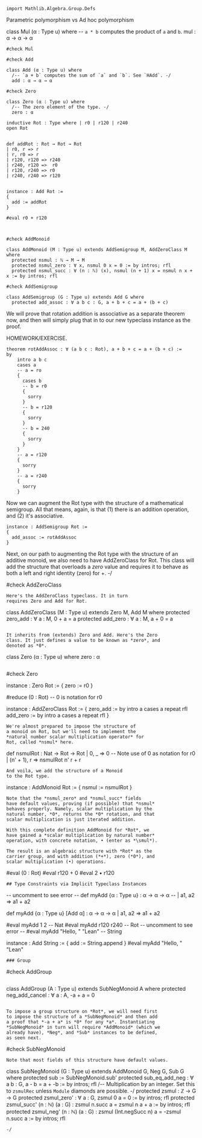 ```lean
import Mathlib.Algebra.Group.Defs
```

Parametric polymorphism vs Ad hoc polymorphism

 class Mul (α : Type u) where
  -- `a * b` computes the product of `a` and `b`.
  mul : α → α → α

```lean
#check Mul

#check Add
```

```
class Add (α : Type u) where
  /-- `a + b` computes the sum of `a` and `b`. See `HAdd`. -/
  add : α → α → α
```

```lean
#check Zero
```

```
class Zero (α : Type u) where
  /-- The zero element of the type. -/
  zero : α
```

```lean
inductive Rot : Type where | r0 | r120 | r240
open Rot


def addRot : Rot → Rot → Rot
| r0, r => r
| r, r0 => r
| r120, r120 => r240
| r240, r120 =>  r0
| r120, r240 => r0
| r240, r240 => r120


instance : Add Rot :=
{
  add := addRot
}

#eval r0 + r120



#check AddMonoid
```

```
class AddMonoid (M : Type u) extends AddSemigroup M, AddZeroClass M where
  protected nsmul : ℕ → M → M
  protected nsmul_zero : ∀ x, nsmul 0 x = 0 := by intros; rfl
  protected nsmul_succ : ∀ (n : ℕ) (x), nsmul (n + 1) x = nsmul n x + x := by intros; rfl
```

```lean
#check AddSemigroup
```

```
class AddSemigroup (G : Type u) extends Add G where
  protected add_assoc : ∀ a b c : G, a + b + c = a + (b + c)
```

We will prove that rotation addition is associative
as a separate theorem now, and then will simply plug
that in to our new typeclass instance as the proof.

HOMEWORK/EXERCISE.


```lean
theorem rotAddAssoc : ∀ (a b c : Rot), a + b + c = a + (b + c) :=
by
    intro a b c
    cases a
    -- a = ro
    {
      cases b
      -- b = r0
      {
        sorry
      }
      -- b = r120
      {
        sorry
      }
      -- b = 240
      {
        sorry
      }
    }
    -- a = r120
    {
      sorry
    }
    -- a = r240
    {
      sorry
    }
```

Now we can augment the Rot type with the
structure of a mathematical semigroup. All
that means, again, is that (1) there is an
addition operation, and (2) it's associative.
```lean
instance : AddSemigroup Rot :=
{
  add_assoc := rotAddAssoc
}
```

Next, on our path to augmenting the Rot type
with the structure of an additive monoid, we
also need to have AddZeroClass for Rot. This
class will add the structure that overloads
a *zero* value and requires it to behave as
both a left and right identity (zero) for +.
-/

#check AddZeroClass

```lean
Here's the AddZeroClass typeclass. It in turn
requires Zero and Add for Rot.
```
class AddZeroClass (M : Type u) extends Zero M, Add M where
  protected zero_add : ∀ a : M, 0 + a = a
  protected add_zero : ∀ a : M, a + 0 = a
```

It inherits from (extends) Zero and Add. Here's the Zero
class. It just defines a value to be known as *zero*, and
denoted as *0*.
```
class Zero (α : Type u) where
  zero : α
```
```

#check Zero

instance : Zero Rot := { zero := r0 }

#reduce (0 : Rot) -- 0 is notation for r0

instance : AddZeroClass Rot :=
{
  zero_add :=
    by
      intro a
      cases a
      repeat rfl
  add_zero :=
    by
      intro a
      cases a
      repeat rfl
}

```lean
We're almost prepared to impose the structure of
a monoid on Rot, but we'll need to implement the
*natural number scalar multiplication operator* for
Rot, called *nsmul* here.
```

def nsmulRot : Nat → Rot → Rot
| 0, _ => 0   -- Note use of 0 as notation for r0
| (n' + 1), r => nsmulRot n' r + r


```lean
And voila, we add the structure of a Monoid
to the Rot type.
```
instance : AddMonoid Rot :=
{
  nsmul := nsmulRot
}

```lean
Note that the *nsmul_zero* and *nsmul_succ* fields
have default values, proving (if possible) that *nsmul*
behaves properly. Namely, scalar multiplication by the
natural number, *0*, returns the *0* rotation, and that
scalar multiplication is just iterated addition.

With this complete definition AddMonoid for *Rot*, we
have gained a *scalar multiplication by natural number*
operation, with concrete notation, • (enter as *\smul*).

The result is an algebraic structure with *Rot* as the
carrier group, and with addition (*+*), zero (*0*), and
scalar multiplication (•) operations.
```

#eval (0 : Rot)
#eval r120 + 0
#eval 2 • r120


```lean
## Type Constraints via Implicit Typeclass Instances
```


-- uncomment to see error
-- def myAdd {α : Type u} : α → α → α
-- | a1, a2 => a1 + a2

def myAdd {α : Type u} [Add α] : α → α → α
| a1, a2 => a1 + a2

#eval myAdd 1 2                   -- Nat
#eval myAdd r120 r240             -- Rot
-- uncomment to see error
-- #eval myAdd "Hello, " "Lean"   -- String

instance : Add String :=
{
  add := String.append
}
#eval myAdd "Hello, " "Lean"

```lean
### Group
```

#check AddGroup

```lean
```
class AddGroup (A : Type u) extends SubNegMonoid A where
  protected neg_add_cancel : ∀ a : A, -a + a = 0
```

To impose a group structure on *Rot*, we will need first
to impose the structure of a *SubNegMonoid* and then add
a proof that *-a + a* is *0* for any *a*. Instantiating
*SubNegMonoid* in turn will require *AddMonoid* (which we
already have), *Neg*, and *Sub* instances to be defined,
as seen next.
```

#check SubNegMonoid
```lean
Note that most fields of this structure have default values.

```
class SubNegMonoid (G : Type u) extends AddMonoid G, Neg G, Sub G where
  protected sub := SubNegMonoid.sub'
  protected sub_eq_add_neg : ∀ a b : G, a - b = a + -b := by intros; rfl
  /-- Multiplication by an integer.
  Set this to `zsmulRec` unless `Module` diamonds are possible. -/
  protected zsmul : ℤ → G → G
  protected zsmul_zero' : ∀ a : G, zsmul 0 a = 0 := by intros; rfl
  protected zsmul_succ' (n : ℕ) (a : G) :
      zsmul n.succ a = zsmul n a + a := by
    intros; rfl
  protected zsmul_neg' (n : ℕ) (a : G) : zsmul (Int.negSucc n) a = -zsmul n.succ a := by
    intros; rfl
  ```
  -/
```
